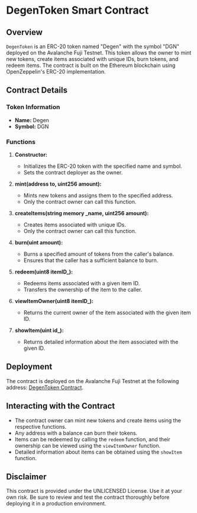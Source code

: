 # DegenToken Smart Contract

## Overview

`DegenToken` is an ERC-20 token named "Degen" with the symbol "DGN" deployed on the Avalanche Fuji Testnet. This token allows the owner to mint new tokens, create items associated with unique IDs, burn tokens, and redeem items. The contract is built on the Ethereum blockchain using OpenZeppelin's ERC-20 implementation.

## Contract Details

### Token Information

- **Name:** Degen
- **Symbol:** DGN

### Functions

1. **Constructor:**

   - Initializes the ERC-20 token with the specified name and symbol.
   - Sets the contract deployer as the owner.

2. **mint(address to, uint256 amount):**

   - Mints new tokens and assigns them to the specified address.
   - Only the contract owner can call this function.

3. **createItems(string memory \_name, uint256 amount):**

   - Creates items associated with unique IDs.
   - Only the contract owner can call this function.

4. **burn(uint amount):**

   - Burns a specified amount of tokens from the caller's balance.
   - Ensures that the caller has a sufficient balance to burn.

5. **redeem(uint8 itemID\_):**

   - Redeems items associated with a given item ID.
   - Transfers the ownership of the item to the caller.

6. **viewItemOwner(uint8 itemID\_):**

   - Returns the current owner of the item associated with the given item ID.

7. **showItem(uint id\_):**
   - Returns detailed information about the item associated with the given ID.

## Deployment

The contract is deployed on the Avalanche Fuji Testnet at the following address: [DegenToken Contract](https://testnet.snowtrace.io/address/0x19a502a57815fddd6706f6be46d27da2ba99fe46).

## Interacting with the Contract

- The contract owner can mint new tokens and create items using the respective functions.
- Any address with a balance can burn their tokens.
- Items can be redeemed by calling the `redeem` function, and their ownership can be viewed using the `viewItemOwner` function.
- Detailed information about items can be obtained using the `showItem` function.

## Disclaimer

This contract is provided under the UNLICENSED License. Use it at your own risk. Be sure to review and test the contract thoroughly before deploying it in a production environment.

